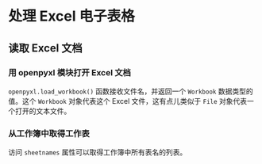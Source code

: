 # 处理 Excel 电子表格

## 读取 Excel 文档

### 用 openpyxl 模块打开 Excel 文档

`openpyxl.load_workbook()` 函数接收文件名，并返回一个 `Workbook` 数据类型的值。这个 `Workbook` 对象代表这个 Excel 文件，这有点儿类似于 `File` 对象代表一个打开的文本文件。

### 从工作簿中取得工作表

访问 `sheetnames` 属性可以取得工作簿中所有表名的列表。

